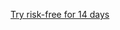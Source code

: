 <a href="https://github.com/account/organizations/new?plan=business_plus" class="btn-mktg bt-large f4 mt-3 mr-3">Try risk-free for 14 days</a>

